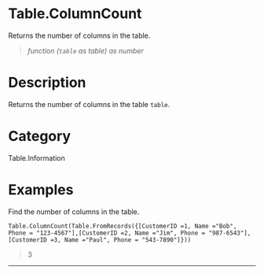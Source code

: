 ﻿# Table.ColumnCount
Returns the number of columns in the table.
> _function (<code>table</code> as table) as number_
# Description 
Returns the number of columns in the table <code>table</code>.
# Category 
Table.Information
# Examples 
Find the number of columns in the table.
```
Table.ColumnCount(Table.FromRecords({[CustomerID =1, Name ="Bob", Phone = "123-4567"],[CustomerID =2, Name ="Jim", Phone = "987-6543"],[CustomerID =3, Name ="Paul", Phone = "543-7890"]}))
```
> 3
***
